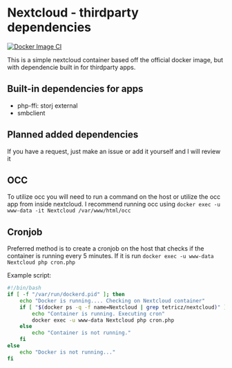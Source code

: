 # Nextcloud - thirdparty dependencies

[![Docker Image CI](https://github.com/Tetricz/nextcloud-docker/actions/workflows/docker-image.yml/badge.svg?branch=master)](https://github.com/Tetricz/nextcloud-docker/actions/workflows/docker-image.yml)

This is a simple nextcloud container based off the official docker image, but with dependencie built in for thirdparty apps.

## Built-in dependencies for apps

* php-ffi: storj external
* smbclient

## Planned added dependencies

If you have a request, just make an issue or add it yourself and I will review it

## OCC

To utilize occ you will need to run a command on the host or utilize the occ app from inside nextcloud. I recommend running occ using `docker exec -u www-data -it Nextcloud /var/www/html/occ`

## Cronjob

Preferred method is to create a cronjob on the host that checks if the container is running every 5 minutes. If it is run `docker exec -u www-data Nextcloud php cron.php`  

Example script:

``` bash
#!/bin/bash
if [ -f "/var/run/dockerd.pid" ]; then
    echo "Docker is running.... Checking on Nextcloud container"
    if [ "$(docker ps -q -f name=Nextcloud | grep tetricz/nextcloud)" ]; then
        echo "Container is running. Executing cron"
        docker exec -u www-data Nextcloud php cron.php
    else
        echo "Container is not running."
    fi
else
    echo "Docker is not running..."
fi
```
